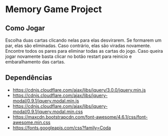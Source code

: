 # Memory Game Project

## Como Jogar

Escolha duas cartas clicando nelas para elas desvirarem.
Se formarem um par, elas são eliminadas. Caso contrário, elas são viradas novamente.
Encontre todos os pares para eliminar todas as cartas do jogo.
Caso queira jogar novamente basta clicar no botão restart para reinicio e embaralhamento das cartas.

## Dependências 

 * https://cdnjs.cloudflare.com/ajax/libs/jquery/3.0.0/jquery.min.js
 * https://cdnjs.cloudflare.com/ajax/libs/jquery-modal/0.9.1/jquery.modal.min.js
 * https://cdnjs.cloudflare.com/ajax/libs/jquery-modal/0.9.1/jquery.modal.min.css
 * https://maxcdn.bootstrapcdn.com/font-awesome/4.6.1/css/font-awesome.min.css
 * https://fonts.googleapis.com/css?family=Coda
 

 